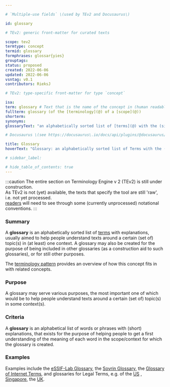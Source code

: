 ```yaml
---

# `Multiple-use fields` \(used by TEv2 and Docusaurus\)

id: glossary

# TEv2: generic front-matter for curated texts

scope: tev2
termtype: concept
termid: glossary
formphrases: glossar{yies}
grouptags:
status: proposed
created: 2022-06-06
updated: 2022-06-06
vsntag: v0.1
contributors: RieksJ

# TEv2: type-specific front-matter for type `concept`

isa:
term: glossary # Text that is the name of the concept in (human readable) texts.
fullterm: glossary (of the [terminology](@) of a [scope](@))
shorterm:
synonyms:
glossaryText: "an alphabetically sorted list of [terms](@) with the (single) meaning it has in (at least) one context."

# Docusaurus \(see https://docusaurus\.io/docs/api/plugins/@docusaurus/plugin-content-docs#markdown-front-matter\):

title: Glossary
hoverText: "Glossary: an alphabetically sorted list of Terms with the (single) meaning it has in (at least) one context."

# sidebar_label:

# hide_table_of_contents: true
---
```


:::caution
The entire section on Terminology Engine v 2 (TEv2) is still under construction.<br/>
As TEv2 is not (yet) available, the texts that specify the tool are still 'raw', i.e. not yet
processed.<br/>[readers](@) will need to see through some (currently unprocessed) notational
conventions.
:::

### Summary

A **glossary** is an alphabetically sorted list of [terms](@) with explanations, usually aimed to
help people understand texts around a certain (set of) topic(s) in (at least) one context. A
glossary may also be created for the purpose of being included in other glossaries (as a
construction aid to such glossaries), or for still other purposes.

The [terminology pattern](pattern-terminology@) provides an overview of how this concept fits in
with related concepts.

### Purpose

A glossary may serve various purposes, the most important one of which would be to help people
understand texts around a certain (set of) topic(s) in some context(s).

### Criteria

A **glossary** is an alphabetical list of words or phrases with (short) explanations, that exists
for the purpose of helping people to get a first understanding of the meaning of each word in the
scope/context for which the glossary is created.

### Examples

Examples include the [eSSIF-Lab Glossary](../essifLab-glossary),
the [Sovrin Glossary](https://sovrin.org/library/glossary/),
the [Glossary of Internet Terms](https://www.internetsociety.org/internet/glossary-internet-terms/),
and glossaries for Legal Terms, e.g. of the [US](https://www.uscourts.gov/glossary)
, [Singapore](https://www.supremecourt.gov.sg/services/self-help-services/glossary-of-terms),
the [UK](https://www.copfs.gov.uk/involved-in-a-case/glossary-of-legal-terms).
